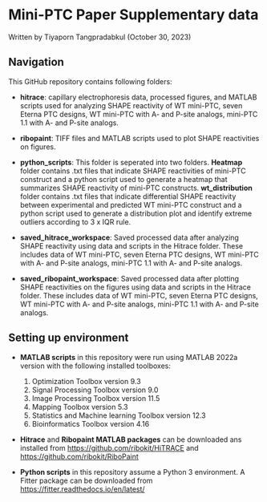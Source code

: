 # Mini-PTC Paper Supplementary data
Written by Tiyaporn Tangpradabkul (October 30, 2023)


## Navigation
This GitHub repository contains following folders:

* **hitrace**: capillary electrophoresis data, processed figures, and MATLAB scripts used for analyzing SHAPE reactivity of WT mini-PTC, seven Eterna PTC designs, WT mini-PTC with A- and P-site analogs, mini-PTC 1.1 with A- and P-site analogs.

* **ribopaint**: TIFF files and MATLAB scripts used to plot SHAPE reactivities on figures.

* **python_scripts**: This folder is seperated into two folders. **Heatmap** folder contains .txt files that indicate SHAPE reactivities of mini-PTC construct and a python script used to generate a heatmap that summarizes SHAPE reactivity of mini-PTC constructs. **wt_distribution** folder contains .txt files that indicate differential SHAPE reactivity between experimental and predicted WT mini-PTC construct and a python script used to generate a distribution plot and identify extreme outliers according to 3 x IQR rule.

* **saved_hitrace_workspace**: Saved processed data after analyzing SHAPE reactivity using data and scripts in the Hitrace folder. These includes data of WT mini-PTC, seven Eterna PTC designs, WT mini-PTC with A- and P-site analogs, mini-PTC 1.1 with A- and P-site analogs. 

* **saved_ribopaint_workspace**: Saved processed data after plotting SHAPE reactivities on the figures using data and scripts in the Hitrace folder. These includes data of WT mini-PTC, seven Eterna PTC designs, WT mini-PTC with A- and P-site analogs, mini-PTC 1.1 with A- and P-site analogs. 


## Setting up environment
* **MATLAB scripts** in this repository were run using MATLAB 2022a version with the following installed toolboxes:
   1. Optimization Toolbox version 9.3
   2. Signal Processing Toolbox version 9.0
   3. Image Processing Toolbox version 11.5
   4. Mapping Toolbox version 5.3
   5. Statistics and Machine learning Toolbox version 12.3
   6. Bioinformatics Toolbox version 4.16

* **Hitrace** and **Ribopaint MATLAB packages** can be downloaded ans installed from https://github.com/ribokit/HiTRACE and https://github.com/ribokit/RiboPaint 
   
* **Python scripts** in this repository assume a Python 3 environment. A Fitter package can be downloaded from https://fitter.readthedocs.io/en/latest/
